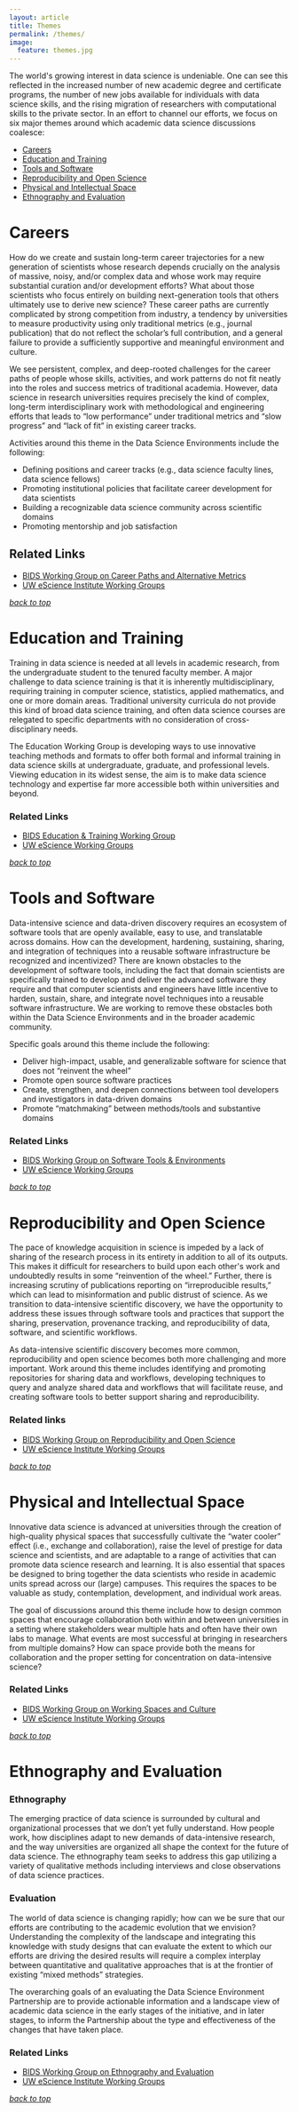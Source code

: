 ```yaml
---
layout: article
title: Themes
permalink: /themes/
image:
  feature: themes.jpg
---
```


The world's growing interest in data science is undeniable.  One can see this reflected in the increased number of new academic degree and certificate programs, the number of new jobs available for individuals with data science skills, and the rising migration of researchers with computational skills to the private sector. In an effort to channel our efforts, we focus on six major themes around which academic data science discussions coalesce: 

- [Careers](#careers)
- [Education and Training](#education)
- [Tools and Software](#tools)
- [Reproducibility and Open Science](#reproducibility)
- [Physical and Intellectual Space](#space)
- [Ethnography and Evaluation](#ethnography)

# <a name="careers"></a>Careers

How do we create and sustain long-term career trajectories for a new generation of scientists whose research depends crucially on the analysis of massive, noisy, and/or complex data and whose work may require substantial curation and/or development efforts? What about those scientists who focus entirely on building next-generation tools that others ultimately use to derive new science? These career paths are currently complicated by strong competition from industry, a tendency by universities to measure productivity using only traditional metrics (e.g., journal publication) that do not reflect the scholar’s full contribution, and a general failure to provide a sufficiently supportive and meaningful environment and culture.

We see persistent, complex, and deep-rooted challenges for the career paths of people whose skills, activities, and work patterns do not fit neatly into the roles and success metrics of traditional academia. However, data science in research universities requires precisely the kind of complex, long-term interdisciplinary work with methodological and engineering efforts that leads to “low performance” under traditional metrics and “slow progress” and “lack of fit” in existing career tracks.

Activities around this theme in the Data Science Environments include the following:

- Defining positions and career tracks (e.g., data science faculty lines, data science fellows)
- Promoting institutional policies that facilitate career development for data scientists
- Building a recognizable data science community across scientific domains 
- Promoting mentorship and job satisfaction 

## Related Links

- [BIDS Working Group on Career Paths and Alternative Metrics](http://bids.berkeley.edu/working-groups/career-paths-and-alternative-metrics)
- [UW eScience Institute Working Groups](http://escience.washington.edu/who-we-are/2014-working-group-leadership)

_[back to top](/themes)_

# <a name="education"></a>Education and Training

Training in data science is needed at all levels in academic research, from the undergraduate student to the tenured faculty member. A major challenge to data science training is that it is inherently multidisciplinary, requiring training in computer science, statistics, applied mathematics, and one or more domain areas. Traditional university curricula do not provide this kind of broad data science training, and often data science courses are relegated to specific departments with no consideration of cross-disciplinary needs. 

The Education Working Group is developing ways to use innovative teaching methods and formats to offer both formal and informal training in data science skills at undergraduate, graduate, and professional levels. Viewing education in its widest sense, the aim is to make data science technology and expertise far more accessible both within universities and beyond.

### Related Links

- [BIDS Education & Training Working Group](http://bids.berkeley.edu/working-groups/education-and-training)
- [UW eScience Working Groups](http://escience.washington.edu/who-we-are/2014-working-group-leadership)

_[back to top](/themes)_

# <a name="tools"></a>Tools and Software

Data-intensive science and data-driven discovery requires an ecosystem of software tools that are openly available, easy to use, and translatable across domains. How can the development, hardening, sustaining, sharing, and integration of techniques into a reusable software infrastructure be recognized and incentivized? There are known obstacles to the development of software tools, including the fact that domain scientists are specifically trained to develop and deliver the advanced software they require and that computer scientists and engineers have little incentive to harden, sustain, share, and integrate novel techniques into a reusable software infrastructure. We are working to remove these obstacles both within the Data Science Environments and in the broader academic community.

Specific goals around this theme include the following: 

- Deliver high-impact, usable, and generalizable software for science that does not “reinvent the wheel”
- Promote open source software practices
- Create, strengthen, and deepen connections between tool developers and investigators in data-driven domains
- Promote “matchmaking” between methods/tools and substantive domains

### Related Links

- [BIDS Working Group on Software Tools & Environments](http://bids.berkeley.edu/working-groups/software-tools-and-environments)
- [UW eScience Working Groups](http://escience.washington.edu/who-we-are/2014-working-group-leadership)

_[back to top](/themes)_

# <a name="reproducibility"></a>Reproducibility and Open Science

The pace of knowledge acquisition in science is impeded by a lack of sharing of the research process in its entirety in addition to all of its outputs. This makes it difficult for researchers to build upon each other's work and undoubtedly results in some “reinvention of the wheel.” Further, there is increasing scrutiny of publications reporting on “irreproducible results,” which can lead to misinformation and public distrust of science. As we transition to data-intensive scientific discovery, we have the opportunity to address these issues through software tools and practices that support the sharing, preservation, provenance tracking, and reproducibility of data, software, and scientific workflows.

As data-intensive scientific discovery becomes more common, reproducibility and open science becomes both more challenging and more important. Work around this theme includes identifying and promoting repositories for sharing data and workflows, developing techniques to query and analyze shared data and workflows that will facilitate reuse, and creating software tools to better support sharing and reproducibility. 

### Related links

- [BIDS Working Group on Reproducibility and Open Science](http://bids.berkeley.edu/working-groups/reproducibility-and-open-science)
- [UW eScience Institute Working Groups](http://escience.washington.edu/who-we-are/2014-working-group-leadership)

_[back to top](/themes)_

# <a name="space"></a>Physical and Intellectual Space

Innovative data science is advanced at universities through the creation of high-quality physical spaces that successfully cultivate the “water cooler” effect (i.e., exchange and collaboration), raise the level of prestige for data science and scientists, and are adaptable to a range of activities that can promote data science research and learning. It is also essential that spaces be designed to bring together the data scientists who reside in academic units spread across our (large) campuses. This requires the spaces to be valuable as study, contemplation, development, and individual work areas.

The goal of discussions around this theme include how to design common spaces that encourage collaboration both within and between universities in a setting where stakeholders wear multiple hats and often have their own labs to manage. What events are most successful at bringing in researchers from multiple domains? How can space provide both the means for collaboration and the proper setting for concentration on data-intensive science?

### Related Links

- [BIDS Working Group on Working Spaces and Culture](http://bids.berkeley.edu/working-groups/working-spaces-and-culture)
- [UW eScience Institute Working Groups](http://escience.washington.edu/who-we-are/2014-working-group-leadership)

_[back to top](/themes)_

# <a name="ethnography"></a>Ethnography and Evaluation

### Ethnography

The emerging practice of data science is surrounded by cultural and organizational processes that we don’t yet fully understand. How people work, how disciplines adapt to new demands of data-intensive research, and the way universities are organized all shape the context for the future of data science. The ethnography team seeks to address this gap utilizing a variety of qualitative methods including interviews and close observations of data science practices.

### Evaluation

The world of data science is changing rapidly; how can we be sure that our efforts are contributing to the academic evolution that we envision? Understanding the complexity of the landscape and integrating this knowledge with study designs that can evaluate the extent to which our efforts are driving the desired results will require a complex interplay between quantitative and qualitative approaches that is at the frontier of existing “mixed methods” strategies.

The overarching goals of an evaluating the Data Science Environment Partnership are to provide actionable information and a landscape view of academic data science in the early stages of the initiative, and in later stages, to inform the Partnership about the type and effectiveness of the changes that have taken place. 

### Related Links

- [BIDS Working Group on Ethnography and Evaluation](http://bids.berkeley.edu/working-groups/ethnography-and-evaluation)
- [UW eScience Institute Working Groups](http://escience.washington.edu/who-we-are/2014-working-group-leadership)

_[back to top](/themes)_